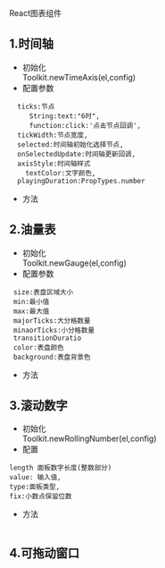 React图表组件


## 1.时间轴<br>
- 初始化<br>
Toolkit.newTimeAxis(el,config)
- 配置参数
```
  ticks:节点
     String:text:"6时",
     function:click:'点击节点回调',
  tickWidth:节点宽度,
  selected:时间轴初始化选择节点,
  onSelectedUpdate:时间轴更新回调,
  axisStyle:时间轴样式
    textColor:文字颜色,
  playingDuration:PropTypes.number
```
- 方法
## 2.油量表<br>
- 初始化<br>
Toolkit.newGauge(el,config)
- 配置参数
```
 size:表盘区域大小
 min:最小值
 max:最大值
 majorTicks:大分格数量
 minaorTicks:小分格数量
 transitionDuratio
 color:表盘颜色
 background:表盘背景色
```
- 方法

## 3.滚动数字<br>
- 初始化<br>
Toolkit.newRollingNumber(el,config)
- 配置
```
length 面板数字长度(整数部分)
value: 输入值,
type:面板类型,
fix:小数点保留位数
```
- 方法
```
```
## 4.可拖动窗口<br>